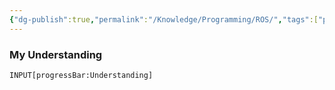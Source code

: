 ```yaml
---
{"dg-publish":true,"permalink":"/Knowledge/Programming/ROS/","tags":["programming","linux","robotics","opensource","industrial/software"]}
---
```


### My Understanding
```meta-bind
INPUT[progressBar:Understanding]
```

